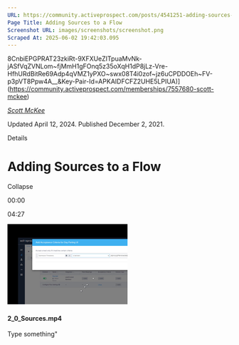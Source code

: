 ```yaml
---
URL: https://community.activeprospect.com/posts/4541251-adding-sources-to-a-flow?video_markers=source%2C%2Csource%2Csources%2Csource.%2Csources.
Page Title: Adding Sources to a Flow
Screenshot URL: images/screenshots/screenshot.png
Scraped At: 2025-06-02 19:42:03.095
---
```

8CnbiEPGPRAT23zkiRt-9XFXUeZITpuaMvNk-jASfVqZVNLom~fjMmH1gFOnq5z35oXqH1dP8jLz-Vre-HfhURdBitRe69Adp4qVMZ1yPXO~swx08T4i0zof~jz6uCPDDOEh~FV-p3pVT8Ppw4A__&Key-Pair-Id=APKAIDFCFZ2UHE5LPIUA)](https://community.activeprospect.com/memberships/7557680-scott-mckee)

[_Scott McKee_](https://community.activeprospect.com/memberships/7557680-scott-mckee)

Updated April 12, 2024. Published December 2, 2021.

Details

# Adding Sources to a Flow

Collapse

00:00

04:27

![](images/image-1.png)

#### 2\_0\_Sources.mp4

Type something"

